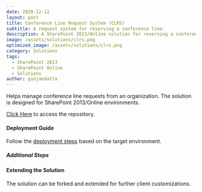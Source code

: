 ```yaml
---
date: 2020-12-12
layout: post
title: Conference Line Request System (CLRS)
subtitle: A request system for reserving a conference line.
description: A SharePoint 2013/Online solution for reserving a conference line.
image: /assets/solutions/clrs.png
optimized_image: /assets/solutions/clrs.png
category: Solutions
tags:
  - SharePoint 2013
  - SharePoint Online
  - Solutions
author: gunjandatta
---
```


Helps manage conference line requests from an organization. The solution is designed for SharePoint 2013/Online environments.

[Click Here](https://github.com/spsprinkles/clrs) to access the repository.

#### Deployment Guide

Follow the [deployment steps](/jump-start-projects/overview/deployment) based on the target environment.

##### Additional Steps

#### Extending the Solution

The solution can be forked and extended for further client customizations.